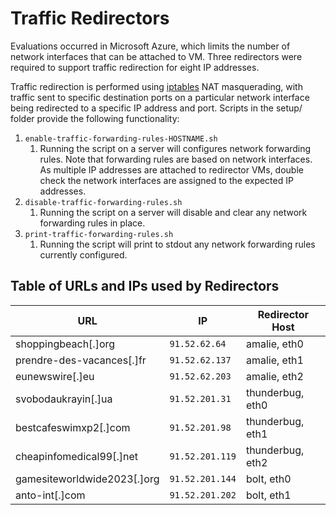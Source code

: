 # Traffic Redirectors

Evaluations occurred in Microsoft Azure, which limits the number of network interfaces that can be attached to VM. Three redirectors were required to support traffic redirection for eight IP addresses.

Traffic redirection is performed using [iptables](https://www.netfilter.org/) NAT masquerading, with traffic sent to specific destination ports on a particular network interface being redirected to a specific IP address and port. Scripts in the setup/ folder provide the following functionality:

1. `enable-traffic-forwarding-rules-HOSTNAME.sh`
   1. Running the script on a server will configures network forwarding rules. Note that forwarding rules are based on network interfaces. As multiple IP addresses are attached to redirector VMs, double check the network interfaces are assigned to the expected IP addresses.
2. `disable-traffic-forwarding-rules.sh`
   1. Running the script on a server will disable and clear any network forwarding rules in place.
3. `print-traffic-forwarding-rules.sh`
   1. Running the script will print to stdout any network forwarding rules currently configured.

## Table of URLs and IPs used by Redirectors

| URL                         | IP               | Redirector Host  |
| --------------------------- | ---------------- | ---------------- |
| shoppingbeach[.]org         | `91.52.62.64`    | amalie, eth0     |
| prendre-des-vacances[.]fr   | `91.52.62.137`   | amalie, eth1     |
| eunewswire[.]eu             | `91.52.62.203`   | amalie, eth2     |
| svobodaukrayin[.]ua         | `91.52.201.31`   | thunderbug, eth0 |
| bestcafeswimxp2[.]com       | `91.52.201.98`   | thunderbug, eth1 |
| cheapinfomedical99[.]net    | `91.52.201.119`  | thunderbug, eth2 |
| gamesiteworldwide2023[.]org | `91.52.201.144`  | bolt, eth0       |
| anto-int[.]com              | `91.52.201.202`  | bolt, eth1       |
